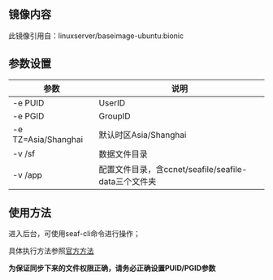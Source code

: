 ﻿

## 镜像内容

此镜像引用自：linuxserver/baseimage-ubuntu:bionic

## 参数设置

| 参数                | 说明                                                 |
| ------------------- | ---------------------------------------------------- |
| -e PUID             | UserID                                               |
| -e PGID             | GroupID                                              |
| -e TZ=Asia/Shanghai | 默认时区Asia/Shanghai                                |
| -v /sf              | 数据文件目录                                         |
| -v /app             | 配置文件目录，含ccnet/seafile/seafile-data三个文件夹 |

## 使用方法

进入后台，可使用seaf-cli命令进行操作；

具体执行方法参照[官方方法](https://help.seafile.com/syncing_client/linux-cli/)

**为保证同步下来的文件权限正确，请务必正确设置PUID/PGID参数**